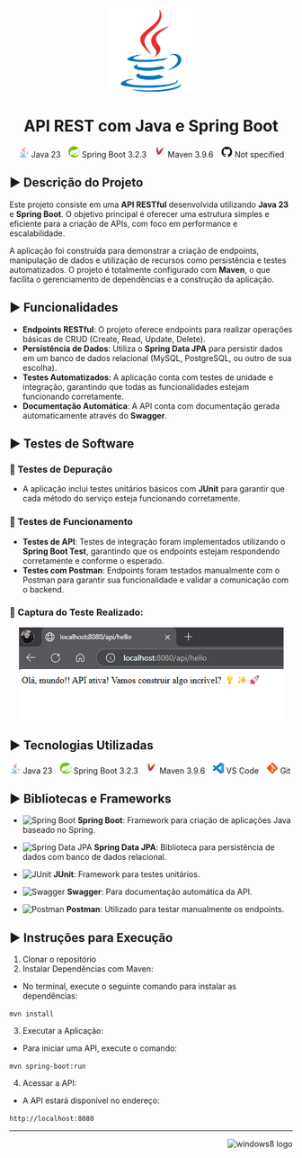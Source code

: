 <div align="center">
  <img src="https://raw.githubusercontent.com/devicons/devicon/master/icons/java/java-original.svg" width="150" height="150"/>
  <h1>API REST com Java e Spring Boot</h1>

  <p>
    <img src="https://raw.githubusercontent.com/devicons/devicon/master/icons/java/java-original.svg" width="20" height="20"/> Java 23
    <img src="https://raw.githubusercontent.com/devicons/devicon/master/icons/spring/spring-original.svg" width="20" height="20" style="margin-left: 10px"/> Spring Boot 3.2.3
    <img src="https://raw.githubusercontent.com/devicons/devicon/master/icons/maven/maven-original.svg" width="20" height="20" style="margin-left: 10px"/> Maven 3.9.6
    <img src="https://raw.githubusercontent.com/devicons/devicon/master/icons/github/github-original.svg" width="20" height="20" style="margin-left: 10px"/> Not specified
  </p>
</div>


## ▶ Descrição do Projeto

Este projeto consiste em uma **API RESTful** desenvolvida utilizando **Java 23** e **Spring Boot**. O objetivo principal é oferecer uma estrutura simples e eficiente para a criação de APIs, com foco em performance e escalabilidade.

A aplicação foi construída para demonstrar a criação de endpoints, manipulação de dados e utilização de recursos como persistência e testes automatizados. O projeto é totalmente configurado com **Maven**, o que facilita o gerenciamento de dependências e a construção da aplicação.


## ▶ Funcionalidades 

- **Endpoints RESTful**: O projeto oferece endpoints para realizar operações básicas de CRUD (Create, Read, Update, Delete).
- **Persistência de Dados**: Utiliza o **Spring Data JPA** para persistir dados em um banco de dados relacional (MySQL, PostgreSQL, ou outro de sua escolha).
- **Testes Automatizados**: A aplicação conta com testes de unidade e integração, garantindo que todas as funcionalidades estejam funcionando corretamente.
- **Documentação Automática**: A API conta com documentação gerada automaticamente através do **Swagger**.
 

## ▶ Testes de Software

### 📌 Testes de Depuração
- A aplicação inclui testes unitários básicos com **JUnit** para garantir que cada método do serviço esteja funcionando corretamente.

### 📌 Testes de Funcionamento
- **Testes de API**: Testes de integração foram implementados utilizando o **Spring Boot Test**, garantindo que os endpoints estejam respondendo corretamente e conforme o esperado.
- **Testes com Postman**: Endpoints foram testados manualmente com o Postman para garantir sua funcionalidade e validar a comunicação com o backend.

### 📌 Captura do Teste Realizado:

<div align="center">
  <img src="https://github.com/AraujoTech1/API.for.JAVA/blob/master/img/Captura%20de%20tela%202025-03-11%20145528.png" alt="Imagem teste" style="max-width: 500px;"/>
</div>


## ▶ Tecnologias Utilizadas

<img src="https://raw.githubusercontent.com/devicons/devicon/master/icons/java/java-original.svg" width="20" height="20"/> Java 23
<img src="https://raw.githubusercontent.com/devicons/devicon/master/icons/spring/spring-original.svg" width="20" height="20" style="margin-left: 10px"/> Spring Boot 3.2.3
<img src="https://raw.githubusercontent.com/devicons/devicon/master/icons/maven/maven-original.svg" width="20" height="20" style="margin-left: 10px"/> Maven 3.9.6
<img src="https://raw.githubusercontent.com/devicons/devicon/master/icons/vscode/vscode-original.svg" width="20" height="20" style="margin-left: 10px"/> VS Code
<img src="https://raw.githubusercontent.com/devicons/devicon/master/icons/git/git-original.svg" width="20" height="20" style="margin-left:10px"/> Git



## ▶ Bibliotecas e Frameworks

- ![Spring Boot](https://img.shields.io/badge/Spring%20Boot-v2.5-24292F)
  **Spring Boot**: Framework para criação de aplicações Java baseado no Spring.

- ![Spring Data JPA](https://img.shields.io/badge/Spring%20Data%20JPA-2.5-24292F)
  **Spring Data JPA**: Biblioteca para persistência de dados com banco de dados relacional.

- ![JUnit](https://img.shields.io/badge/JUnit-5.7.1-24292F)
  **JUnit**: Framework para testes unitários.

- ![Swagger](https://img.shields.io/badge/Swagger-UI-24292F)
  **Swagger**: Para documentação automática da API.

- ![Postman](https://img.shields.io/badge/Postman-7.36-24292F)
  **Postman**: Utilizado para testar manualmente os endpoints.


## ▶ Instruções para Execução

1. Clonar o repositório
2. Instalar Dependências com Maven:

- No terminal, execute o seguinte comando para instalar as dependências:

 ```mvn install```

3. Executar a Aplicação:

- Para iniciar uma API, execute o comando:

```mvn spring-boot:run```

4. Acessar a API:

- A API estará disponível no endereço:

```http://localhost:8080``` 



---
<p align="right">
  <img width="12" />
  <img src="https://cdn.jsdelivr.net/gh/devicons/devicon/icons/windows8/windows8-original.svg" height="30" alt="windows8 logo" />
</p>


